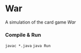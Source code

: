 # War

A simulation of the card game *War*

### Compile & Run

<code>javac *.java</code>
<code>java Run</code>

